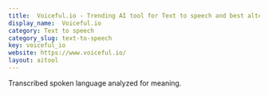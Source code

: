 ```yaml
---
title:  Voiceful.io - Trending AI tool for Text to speech and best alternatives
display_name:  Voiceful.io
category: Text to speech
category_slug: text-to-speech
key: voiceful_io
website: https://www.voiceful.io/
layout: aitool
---
```


Transcribed spoken language analyzed for meaning.
